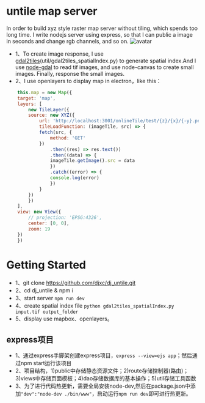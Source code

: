 # untile map server
In order to build xyz style raster map server without tiling, which spends too long time. I write nodejs server using express, so that I can public a image in seconds and change rgb channels, and so on.
![avatar](./test.gif)

* 1、To create image response, I use [gdal2tiles](https://gdal.org/programs/gdal2tiles.html)(util/gdal2tiles_spatialIndex.py) to generate spatial index.And I use [node-gdal](https://github.com/naturalatlas/node-gdal) to read tif images, and use node-canvas to create small images. Finally, response the small images.
* 2、I use openlayers to display map in electron，like this：
```javascript
    this.map = new Map({
    target: 'map',
    layers: [
        new TileLayer({
        source: new XYZ({
            url: 'http://localhost:3001/onlineTile/test/{z}/{x}/{-y}.png',
            tileLoadFunction: (imageTile, src) => {
            fetch(src, {
                method: 'GET'
            })
                .then((res) => res.text())
                .then((data) => {
                imageTile.getImage().src = data
                })
                .catch((error) => {
                console.log(error)
                })
            }
        })
        })
    ],
    view: new View({
        // projection: 'EPSG:4326',
        center: [0, 0],
        zoom: 19
    })
    })
```
# Getting Started
- 1、git clone https://github.com/djxc/dj_untile.git
- 2、cd dj_untile & npm i
- 3、start server `npm run dev`
- 4、create spatial index file `python gdal2tiles_spatialIndex.py input.tif output_folder`
- 5、display use mapbox、openlayers。

## express项目
* 1、通过express手脚架创建express项目，`express --view=ejs app`；然后通过npm start运行该项目
* 2、项目结构，1)public中存储静态资源文件；2)route存储控制器(路由)；3)views中存储页面模板；4)dao存储数据库的基本操作；5)util存储工具函数
* 3、为了进行代码热更新，需要全局安装node-dev,然后在package.json中添加`"dev":"node-dev ./bin/www"`，启动运行`npm run dev`即可进行热更新。
